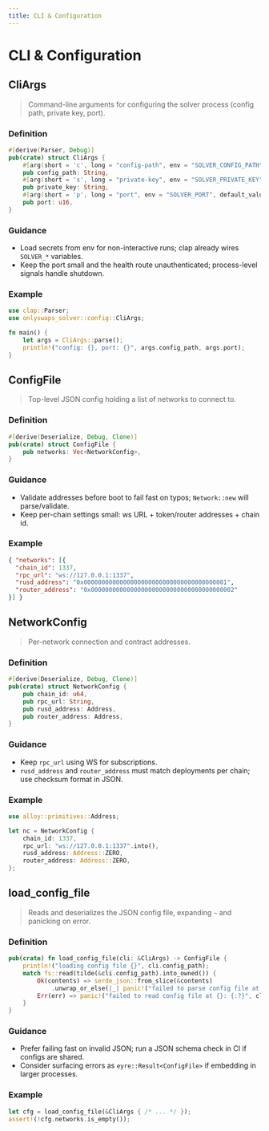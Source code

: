 ```yaml
---
title: CLI & Configuration
---
```


# CLI & Configuration

## CliArgs

> Command-line arguments for configuring the solver process (config path, private key, port).

### Definition

```rust
#[derive(Parser, Debug)]
pub(crate) struct CliArgs {
    #[arg(short = 'c', long = "config-path", env = "SOLVER_CONFIG_PATH", default_value = "~/.solver/config.json")]
    pub config_path: String,
    #[arg(short = 's', long = "private-key", env = "SOLVER_PRIVATE_KEY")]
    pub private_key: String,
    #[arg(short = 'p', long = "port", env = "SOLVER_PORT", default_value = "8080")]
    pub port: u16,
}
```

### Guidance

* Load secrets from env for non-interactive runs; clap already wires `SOLVER_*` variables.
* Keep the port small and the health route unauthenticated; process-level signals handle shutdown.

### Example

```rust
use clap::Parser;
use onlyswaps_solver::config::CliArgs;

fn main() {
    let args = CliArgs::parse();
    println!("config: {}, port: {}", args.config_path, args.port);
}
```

## ConfigFile

> Top-level JSON config holding a list of networks to connect to.

### Definition

```rust
#[derive(Deserialize, Debug, Clone)]
pub(crate) struct ConfigFile {
    pub networks: Vec<NetworkConfig>,
}
```

### Guidance

* Validate addresses before boot to fail fast on typos; `Network::new` will parse/validate.
* Keep per-chain settings small: ws URL + token/router addresses + chain id.

### Example

```json
{ "networks": [{
  "chain_id": 1337,
  "rpc_url": "ws://127.0.0.1:1337",
  "rusd_address": "0x0000000000000000000000000000000000000001",
  "router_address": "0x0000000000000000000000000000000000000002"
}] }
```

## NetworkConfig

> Per-network connection and contract addresses.

### Definition

```rust
#[derive(Deserialize, Debug, Clone)]
pub(crate) struct NetworkConfig {
    pub chain_id: u64,
    pub rpc_url: String,
    pub rusd_address: Address,
    pub router_address: Address,
}
```

### Guidance

* Keep `rpc_url` using WS for subscriptions.
* `rusd_address` and `router_address` must match deployments per chain; use checksum format in JSON.

### Example

```rust
use alloy::primitives::Address;

let nc = NetworkConfig {
    chain_id: 1337,
    rpc_url: "ws://127.0.0.1:1337".into(),
    rusd_address: Address::ZERO,
    router_address: Address::ZERO,
};
```

## load_config_file

> Reads and deserializes the JSON config file, expanding `~` and panicking on error.

### Definition

```rust
pub(crate) fn load_config_file(cli: &CliArgs) -> ConfigFile {
    println!("loading config file {}", cli.config_path);
    match fs::read(tilde(&cli.config_path).into_owned()) {
        Ok(contents) => serde_json::from_slice(&contents)
            .unwrap_or_else(|_| panic!("failed to parse config file at {}", cli.config_path)),
        Err(err) => panic!("failed to read config file at {}: {:?}", cli.config_path, err.to_string()),
    }
}
```

### Guidance

* Prefer failing fast on invalid JSON; run a JSON schema check in CI if configs are shared.
* Consider surfacing errors as `eyre::Result<ConfigFile>` if embedding in larger processes.

### Example

```rust
let cfg = load_config_file(&CliArgs { /* ... */ });
assert!(!cfg.networks.is_empty());
```

